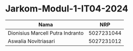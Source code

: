 # Jarkom-Modul-1-IT04-2024
|Nama  | NRP |
|--|--|
| Dionisius Marcell Putra Indranto | 5027231044 |
| Aswalia Novitriasari | 5027231012 |
